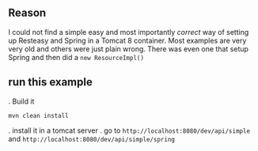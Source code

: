 ## Reason
I could not find a simple easy and most importantly *correct* way of setting up Resteasy and Spring in a Tomcat 8 container.
Most examples are very very old and others were just plain wrong. There was even one that setup Spring and then did a 
````new ResourceImpl()````

## run this example
. Build it
  ````
  mvn clean install
  ````
. install it in a tomcat server
. go to ````http://localhost:8080/dev/api/simple```` and ````http://localhost:8080/dev/api/simple/spring````
